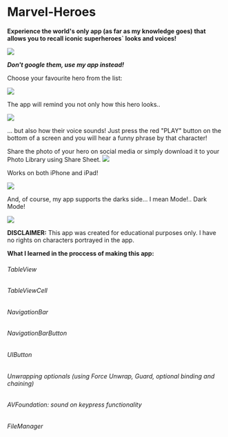 # Marvel-Heroes
**Experience the world's only app (as far as my knowledge goes) that allows you to recall iconic superheroes` looks and voices!**


![](Images/logo.jpg)

***Don't google them, use my app instead!*** 

Choose your favourite hero from the list: 

![](Images/tableView.png)

The app will remind you not only how this hero looks..

![](Images/LightMode.png)

... but also how their voice sounds! 
Just press the red "PLAY" button on the bottom of a screen and you will hear a funny phrase by that character! 


Share the photo of your hero on social media or simply download it to your Photo Library using Share Sheet.
![](Images/shareSheet.png)

Works on both iPhone and iPad!

![](Images/ipad.png)

And, of course, my app supports the darks side... I mean Mode!.. Dark Mode! 

![](Images/DarkMode.png)


**DISCLAIMER:** 
This app was created for educational purposes only. I have no rights on characters portrayed in the app. 

**What I learned in the proccess of making this app:**

###### TableView
###### TableViewCell
###### NavigationBar
###### NavigationBarButton
###### UIButton
###### Unwrapping optionals (using Force Unwrap, Guard, optional binding and chaining) 
###### AVFoundation: sound on keypress functionality 
###### FileManager
